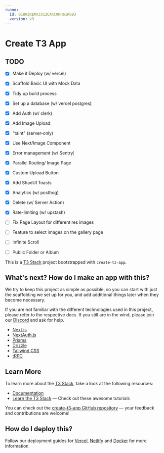 ```yaml
---
runme:
  id: 01HWZKEMX3312CARC0RH61KG93
  version: v3
---
```


# Create T3 App

## TODO

- [X] Make it Deploy (w/ vercel)
- [X] Scaffold Basic UI with Mock Data
- [X] Tidy up build process
- [X] Set up a database (w/ vercel postgres)
- [X] Add Auth (w/ clerk)
- [X] Add Image Upload
- [X] "taint" (server-only)
- [X] Use Next/Image Component
- [X] Error management (w/ Sentry)
- [X] Parallel Routing/ Image Page
- [X] Custom Upload Button
- [X] Add ShadUI Toasts
- [X] Analytics (w/ posthog)
- [X] Delete (w/ Server Action)
- [X] Rate-limiting (w/ upstash)

- [ ] Fix Page Layout for different res images
- [ ] Feature to select images on the gallery page
- [ ] Infinite Scroll
- [ ] Public Folder or Album 

This is a [T3 Stack](https://create.t3.gg/) project bootstrapped with `create-t3-app`.

## What's next? How do I make an app with this?

We try to keep this project as simple as possible, so you can start with just the scaffolding we set up for you, and add additional things later when they become necessary.

If you are not familiar with the different technologies used in this project, please refer to the respective docs. If you still are in the wind, please join our [Discord](https://t3.gg/discord) and ask for help.

- [Next.js](https://nextjs.org)
- [NextAuth.js](https://next-auth.js.org)
- [Prisma](https://prisma.io)
- [Drizzle](https://orm.drizzle.team)
- [Tailwind CSS](https://tailwindcss.com)
- [tRPC](https://trpc.io)

## Learn More

To learn more about the [T3 Stack](https://create.t3.gg/), take a look at the following resources:

- [Documentation](https://create.t3.gg/)
- [Learn the T3 Stack](https://create.t3.gg/en/faq#what-learning-resources-are-currently-available) — Check out these awesome tutorials

You can check out the [create-t3-app GitHub repository](https://github.com/t3-oss/create-t3-app) — your feedback and contributions are welcome!

## How do I deploy this?

Follow our deployment guides for [Vercel](https://create.t3.gg/en/deployment/vercel), [Netlify](https://create.t3.gg/en/deployment/netlify) and [Docker](https://create.t3.gg/en/deployment/docker) for more information.
